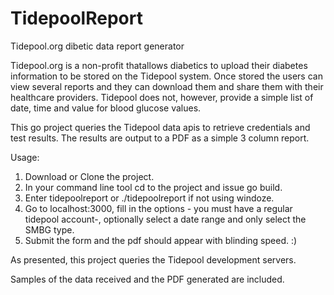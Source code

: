 # TidepoolReport
 Tidepool.org dibetic data report generator
 
Tidepool.org is a non-profit thatallows diabetics to upload their diabetes information to be stored on the Tidepool system. Once stored the users can view several reports and they can download them and share them with their healthcare providers. Tidepool does not, however, provide a simple list of date, time and value for blood glucose values.
 
This go project queries the Tidepool data apis to retrieve credentials and test results. The results are output to a PDF as a simple 3 column report.

Usage:
1. Download or Clone the project.
2. In your command line tool cd to the project and issue go build.
3. Enter tidepoolreport or ./tidepoolreport if not using windoze.
4. Go to localhost:3000, fill in the options - you must have a regular tidepool account-, optionally select a date range and only select the SMBG type.
5. Submit the form and the pdf should appear with blinding speed. :)

As presented, this project queries the Tidepool development servers. 

Samples of the data received and the PDF generated are included. 
